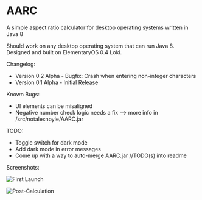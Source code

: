 # AARC
A simple aspect ratio calculator for desktop operating systems written in Java 8

Should work on any desktop operating system that can run Java 8. Designed and built on ElementaryOS 0.4 Loki.

Changelog:

- Version 0.2 Alpha - Bugfix: Crash when entering non-integer characters
- Version 0.1 Alpha - Initial Release

Known Bugs:
- UI elements can be misaligned
- Negative number check logic needs a fix --> more info in /src/notalexnoyle/AARC.jar

TODO:

- Toggle switch for dark mode 
- Add dark mode in error messages
- Come up with a way to auto-merge AARC.jar //TODO(s) into readme

Screenshots:

![First Launch](http://i.imgur.com/AeynAGw.png)

![Post-Calculation](http://i.imgur.com/vN2SvgS.png)
